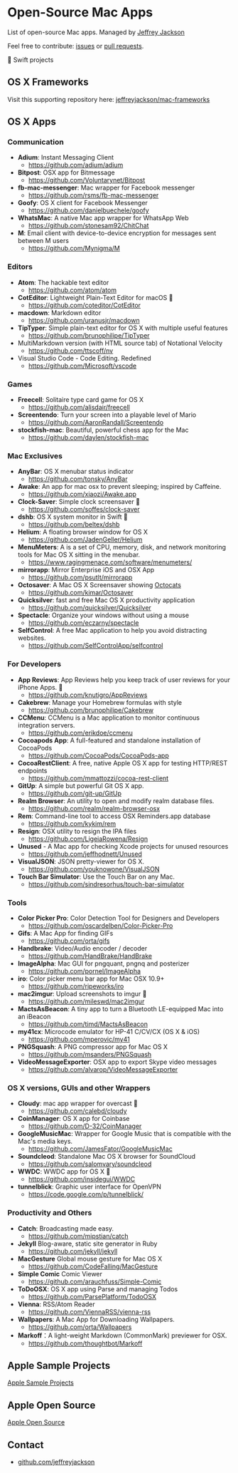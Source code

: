# Open-Source Mac Apps

List of open-source Mac apps.  Managed by [Jeffrey Jackson](https://github.com/jeffreyjackson)

Feel free to contribute: [issues](https://github.com/jeffreyjackson/mac-apps/issues) or [pull requests](https://github.com/jeffreyjackson/mac-apps/pulls).

:large_orange_diamond: Swift projects

## OS X Frameworks

Visit this supporting repository here: [jeffreyjackson/mac-frameworks](https://github.com/jeffreyjackson/mac-frameworks)

## OS X Apps

### Communication
- **Adium**: Instant Messaging Client
  - https://github.com/adium/adium
- **Bitpost**: OSX app for Bitmessage
  - https://github.com/Voluntarynet/Bitpost
- **fb-mac-messenger**: Mac wrapper for Facebook messenger
  - https://github.com/rsms/fb-mac-messenger
- **Goofy**: OS X client for Facebook Messenger
  - https://github.com/danielbuechele/goofy
- **WhatsMac**: A native Mac app wrapper for WhatsApp Web
  - https://github.com/stonesam92/ChitChat
- **M**: Email client with device-to-device encryption for messages sent between M users
  - https://github.com/Mynigma/M

### Editors
- **Atom**: The hackable text editor
  - https://github.com/atom/atom
- **CotEditor**: Lightweight Plain-Text Editor for macOS :large_orange_diamond:
    - https://github.com/coteditor/CotEditor
- **macdown**: Markdown editor
  - https://github.com/uranusjr/macdown
- **TipTyper**: Simple plain-text editor for OS X with multiple useful features
  - https://github.com/brunophilipe/TipTyper
- MultiMarkdown version (with HTML source tab) of Notational Velocity
  - https://github.com/ttscoff/nv
- Visual Studio Code - Code Editing. Redefined
  - https://github.com/Microsoft/vscode

### Games
- **Freecell**: Solitaire type card game for OS X
  - https://github.com/alisdair/freecell
- **Screentendo**: Turn your screen into a playable level of Mario
  - https://github.com/AaronRandall/Screentendo
- **stockfish-mac**: Beautiful, powerful chess app for the Mac
  - https://github.com/daylen/stockfish-mac

### Mac Exclusives
- **AnyBar**: OS X menubar status indicator
  - https://github.com/tonsky/AnyBar
- **Awake**: An app for mac osx to prevent sleeping; inspired by Caffeine.
  - https://github.com/xiaozi/Awake.app
- **Clock-Saver**: Simple clock screensaver :large_orange_diamond:
  - https://github.com/soffes/clock-saver
- **dshb**: OS X system monitor in Swift :large_orange_diamond:
  - https://github.com/beltex/dshb
- **Helium**: A floating browser window for OS X
  - https://github.com/JadenGeller/Helium
- **MenuMeters**: A is a set of CPU, memory, disk, and network monitoring tools for Mac OS X sitting in the menubar.
  - https://www.ragingmenace.com/software/menumeters/
- **mirrorapp**: Mirror Enterprise iOS and OSX App
  - https://github.com/psutlt/mirrorapp
- **Octosaver**:  A Mac OS X Screensaver showing [Octocats](https://octodex.github.com/)
  - https://github.com/kimar/Octosaver
- **Quicksilver**: fast and free Mac OS X productivity application
  - https://github.com/quicksilver/Quicksilver
- **Spectacle**: Organize your windows without using a mouse
  - https://github.com/eczarny/spectacle
- **SelfControl**: A free Mac application to help you avoid distracting websites.
    - https://github.com/SelfControlApp/selfcontrol

### For Developers
- **App Reviews**: App Reviews help you keep track of user reviews for your iPhone Apps. :large_orange_diamond:
  - https://github.com/knutigro/AppReviews
- **Cakebrew**: Manage your Homebrew formulas with style
  - https://github.com/brunophilipe/Cakebrew
- **CCMenu**: CCMenu is a Mac application to monitor continuous integration servers.
  - https://github.com/erikdoe/ccmenu
- **Cocoapods App**: A full-featured and standalone installation of CocoaPods
  - https://github.com/CocoaPods/CocoaPods-app
- **CocoaRestClient**: A free, native Apple OS X app for testing HTTP/REST endpoints
  - https://github.com/mmattozzi/cocoa-rest-client
- **GitUp**: A simple but powerful Git OS X app.
  - https://github.com/git-up/GitUp
- **Realm Browser**: An utility to open and modify realm database files.
  - https://github.com/realm/realm-browser-osx
- **Rem**: Command-line tool to access OSX Reminders.app database
  - https://github.com/kykim/rem
- **Resign**: OSX utility to resign the IPA files
  - https://github.com/LigeiaRowena/Resign
- **Unused** - A Mac app for checking Xcode projects for unused resources
  - https://github.com/jeffhodnett/Unused
- **VisualJSON**: JSON pretty-viewer for OS X.
  - https://github.com/youknowone/VisualJSON
- **Touch Bar Simulator**: Use the Touch Bar on any Mac.
  - https://github.com/sindresorhus/touch-bar-simulator

### Tools
- **Color Picker Pro**: Color Detection Tool for Designers and Developers
  - https://github.com/oscardelben/Color-Picker-Pro
- **Gifs**: A Mac App for finding GIFs
  - https://github.com/orta/gifs
- **Handbrake**: Video/Audio encoder / decoder
  - https://github.com/HandBrake/HandBrake
- **ImageAlpha**: Mac GUI for pngquant, pngnq and posterizer
  - https://github.com/pornel/ImageAlpha
- **iro**: Color picker menu bar app for Mac OSX 10.9+
  - https://github.com/ripeworks/iro
- **mac2imgur**: Upload screenshots to imgur :large_orange_diamond:
  - https://github.com/mileswd/mac2imgur
- **MactsAsBeacon**: A tiny app to turn a Bluetooth LE-equipped Mac into an iBeacon
  - https://github.com/timd/MactsAsBeacon
- **my41cx**: Microcode emulator for HP-41 C/CV/CX (OS X & iOS)
  - https://github.com/mperovic/my41
- **PNGSquash**: A PNG compressor app for Mac OS X
  - https://github.com/msanders/PNGSquash
- **VideoMessageExporter**: OSX app to export Skype video messages
  - https://github.com/alvarop/VideoMessageExporter

### OS X versions, GUIs and other Wrappers
- **Cloudy**: mac app wrapper for overcast :large_orange_diamond:
  - https://github.com/calebd/cloudy
- **CoinManager**: OS X app for Coinbase
  - https://github.com/D-32/CoinManager
- **GoogleMusicMac**: Wrapper for Google Music that is compatible with the Mac's media keys.
  - https://github.com/JamesFator/GoogleMusicMac
- **Soundcleod**: Standalone Mac OS X browser for SoundCloud
  - https://github.com/salomvary/soundcleod
- **WWDC**: WWDC app for OS X :large_orange_diamond:
  - https://github.com/insidegui/WWDC
- **tunnelblick**: Graphic user interface for OpenVPN
  - https://code.google.com/p/tunnelblick/

### Productivity and Others
- **Catch**: Broadcasting made easy.
  - https://github.com/mipstian/catch
- **Jekyll** Blog-aware, static site generator in Ruby
  - https://github.com/jekyll/jekyll
- **MacGesture** Global mouse gesture for Mac OS X
  - https://github.com/CodeFalling/MacGesture
- **Simple Comic** Comic Viewer
  - https://github.com/arauchfuss/Simple-Comic
- **ToDoOSX**: OS X app using Parse and managing Todos
  - https://github.com/ParsePlatform/TodoOSX
- **Vienna**: RSS/Atom Reader
  - https://github.com/ViennaRSS/vienna-rss
- **Wallpapers**: A Mac App for Downloading Wallpapers.
  - https://github.com/orta/Wallpapers
- **Markoff**：A light-weight Markdown (CommonMark) previewer for OSX.
  - https://github.com/thoughtbot/Markoff

## Apple Sample Projects
[Apple Sample Projects](https://developer.apple.com/library/mac/navigation/#section=Resource%20Types&topic=Sample%20Code)

## Apple Open Source
[Apple Open Source](http://www.opensource.apple.com/)

## Contact

- [github.com/jeffreyjackson](https://github.com/jeffreyjackson)
